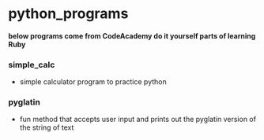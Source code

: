 # python_programs
#### below programs come from CodeAcademy do it yourself parts of learning Ruby
### simple_calc
* simple calculator program to practice python

### pyglatin
* fun method that accepts user input and prints out the pyglatin version
of the string of text
